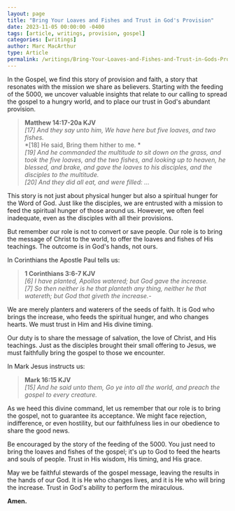 ```yaml
---
layout: page
title: "Bring Your Loaves and Fishes and Trust in God's Provision"
date: 2023-11-05 00:00:00 -0400
tags: [article, writings, provision, gospel]
categories: [writings]
author: Marc MacArthur
type: Article
permalink: /writings/Bring-Your-Loaves-and-Fishes-and-Trust-in-Gods-Provision/
---
```


In the Gospel, we find this story of provision and faith, a story that resonates with the mission we share as believers. Starting with the feeding of the 5000, we uncover valuable insights that relate to our calling to spread the gospel to a hungry world, and to place our trust in God's abundant provision.

> **Matthew 14:17-20a KJV**  
> *[17] And they say unto him, We have here but five loaves, and two fishes.*  
> *[18] He said, Bring them hither to me. *  
> *[19] And he commanded the multitude to sit down on the grass, and took the five loaves, and the two fishes, and looking up to heaven, he blessed, and brake, and gave the loaves to his disciples, and the disciples to the multitude.*  
> *[20] And they did all eat, and were filled: ...*

This story is not just about physical hunger but also a spiritual hunger for the Word of God. Just like the disciples, we are entrusted with a mission to feed the spiritual hunger of those around us. However, we often feel inadequate, even as the disciples with all their provisions.

But remember our role is not to convert or save people. Our role is to bring the message of Christ to the world, to offer the loaves and fishes of His teachings. The outcome is in God's hands, not ours.

In Corinthians the Apostle Paul tells us:

> **1 Corinthians 3:6-7 KJV**  
> *[6] I have planted, Apollos watered; but God gave the increase.*  
> *[7] So then neither is he that planteth any thing, neither he that watereth; but God that giveth the increase.*-

We are merely planters and waterers of the seeds of faith. It is God who brings the increase, who feeds the spiritual hunger, and who changes hearts. We must trust in Him and His divine timing.

Our duty is to share the message of salvation, the love of Christ, and His teachings. Just as the disciples brought their small offering to Jesus, we must faithfully bring the gospel to those we encounter.

In Mark Jesus instructs us:

> **Mark 16:15 KJV**  
> *[15] And he said unto them, Go ye into all the world, and preach the gospel to every creature.*  

As we heed this divine command, let us remember that our role is to bring the gospel, not to guarantee its acceptance. We might face rejection, indifference, or even hostility, but our faithfulness lies in our obedience to share the good news.

Be encouraged by the story of the feeding of the 5000. You just need to bring the loaves and fishes of the gospel; it's up to God to feed the hearts and souls of people. Trust in His wisdom, His timing, and His grace.

May we be faithful stewards of the gospel message, leaving the results in the hands of our God. It is He who changes lives, and it is He who will bring the increase. Trust in God's ability to perform the miraculous. 

**Amen.**

